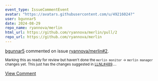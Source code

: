```yaml
---
event_type: IssueCommentEvent
avatar: "https://avatars.githubusercontent.com/u/49216024?"
user: bgunnar5
date: 2024-08-29
repo_name: ryannova/merlin
html_url: https://github.com/ryannova/merlin/pull/2
repo_url: https://github.com/ryannova/merlin
---
```


<a href='https://github.com/bgunnar5' target='_blank'>bgunnar5</a> commented on issue <a href='https://github.com/ryannova/merlin/pull/2' target='_blank'>ryannova/merlin#2</a>.

<small>Marking this as ready for review but haven't done the `merlin monitor` -> `merlin manager` changes yet. This just has the changes suggested in [LLNL#489](https://github.com/LLNL/merlin/pull/489)....</small>

<a href='https://github.com/ryannova/merlin/pull/2' target='_blank'>View Comment</a>